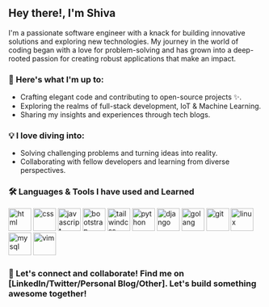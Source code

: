 <!--GIF-->

## Hey there!, I'm Shiva

I'm a passionate software engineer with a knack for building innovative solutions and exploring new technologies. My journey in the world of coding began with a love for problem-solving and has grown into a deep-rooted passion for creating robust applications that make an impact.

### 🚀 Here's what I'm up to:

- Crafting elegant code and contributing to open-source projects ✨.
- Exploring the realms of full-stack development, IoT & Machine Learning.
- Sharing my insights and experiences through tech blogs.

### 💡 I love diving into:

- Solving challenging problems and turning ideas into reality.
- Collaborating with fellow developers and learning from diverse perspectives.

### 🛠️ Languages & Tools I have used and Learned

<p align="left">
    <img src="https://cdn.jsdelivr.net/gh/devicons/devicon/icons/html5/html5-original-wordmark.svg" alt="html" width="45" height="45" />
    <img src="https://cdn.jsdelivr.net/gh/devicons/devicon/icons/css3/css3-original-wordmark.svg" alt="css" width="45" height="45"/>
    <img src="https://cdn.jsdelivr.net/gh/devicons/devicon/icons/javascript/javascript-original.svg" alt="javascript" width="45" height="45"/>
    <img src="https://cdn.jsdelivr.net/gh/devicons/devicon/icons/bootstrap/bootstrap-original.svg" alt="bootstrap" width="45" height="45"/>
    <img src="https://cdn.jsdelivr.net/gh/devicons/devicon/icons/tailwindcss/tailwindcss-plain.svg" alt="tailwindcss" width="45" height="45"/>          
    <img src="https://cdn.jsdelivr.net/gh/devicons/devicon/icons/python/python-original.svg" alt="python" width="45" height="45"/>
    <img src="https://cdn.jsdelivr.net/gh/devicons/devicon/icons/django/django-plain.svg" alt="django" width="45" height="45"/>
    <img src="https://cdn.jsdelivr.net/gh/devicons/devicon/icons/go/go-original.svg" alt="golang" width="45" height="45"/>
    <img src="https://cdn.jsdelivr.net/gh/devicons/devicon/icons/git/git-original.svg" alt="git" width="45" height="45"/>
    <img src="https://cdn.jsdelivr.net/gh/devicons/devicon/icons/linux/linux-original.svg" alt="linux" width="45" height="45"/>
    <img src="https://cdn.jsdelivr.net/gh/devicons/devicon/icons/mysql/mysql-original-wordmark.svg" alt="mysql" width="45" height="45"/>
    <img src="https://cdn.jsdelivr.net/gh/devicons/devicon/icons/vim/vim-original.svg" alt="vim" width="45" height="45"/>
</p>

### 🌟 Let's connect and collaborate! Find me on [LinkedIn/Twitter/Personal Blog/Other]. Let's build something awesome together!
